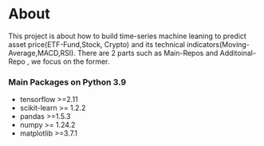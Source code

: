 # About
This project is about how to build time-series machine leaning to predict asset price(ETF-Fund,Stock, Crypto) and its technical indicators(Moving-Average,MACD,RSI). There are 2 parts such as Main-Repos and Additoinal-Repo , we focus on the former.

### Main Packages  on Python 3.9
- tensorflow >=2.11
- scikit-learn >= 1.2.2
- pandas >=1.5.3
- numpy >= 1.24.2
- matplotlib >=3.7.1